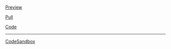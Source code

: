 [Preview](https://olegobiukh.github.io/react-sw/)

[Pull](https://github.com/olegobiukh/react-sw/pull/7)

[Code](https://github.com/olegobiukh/react-sw/tree/dev)

---
[CodeSandbox](https://codesandbox.io/s/yp83q68njx)
